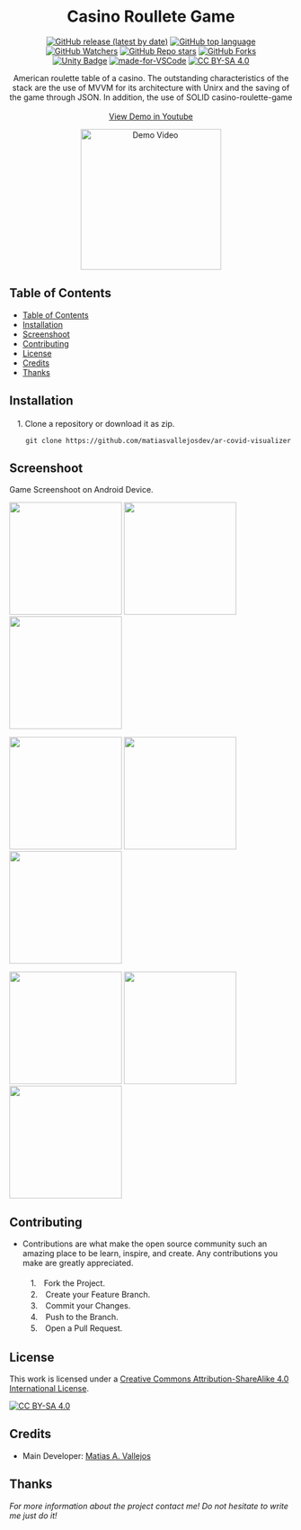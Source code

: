 <h1 align="center"> Casino Roullete Game </h1>
  
  <div align="center">

  [![GitHub release (latest by date)](https://img.shields.io/github/v/release/matiasvallejosdev/casino-roulette-game?color=4cc51e)](https://github.com/matiasvallejosdev/casino-roulette-game)
  [![GitHub top language](https://img.shields.io/github/languages/top/matiasvallejosdev/casino-roulette-game?color=1081c2)](https://github.com/matiasvallejosdev/casino-roulette-game/search?l=c%23)
  [![GitHub Watchers](https://img.shields.io/github/watchers/matiasvallejosdev/casino-roulette-game?color=4cc51e)](https://github.com/matiasvallejosdev/casino-roulette-game/watchers)
  [![GitHub Repo stars](https://img.shields.io/github/stars/matiasvallejosdev/casino-roulette-game?color=4cc51e)](https://github.com/matiasvallejosdev/casino-roulette-game/stargazers)
  [![GitHub Forks](https://img.shields.io/github/forks/matiasvallejosdev/casino-roulette-game?color=4cc51e)](https://github.com/matiasvallejosdev/casino-roulette-game/network/members)
  <br />
  [![Unity Badge](http://img.shields.io/badge/-Unity3D_2020.3.5f1-000?logo=unity&link=https://unity.com/)](https://unity.com/)
  [![made-for-VSCode](https://img.shields.io/badge/Made%20for-VSCode-1f425f.svg)](https://code.visualstudio.com/)
  [![CC BY-SA 4.0][cc-by-sa-shield]][cc-by-sa]
  </div>
  
  <p align="center">
American roulette table of a casino. The outstanding characteristics of the stack are the use of MVVM for its architecture with Unirx and the saving of the game through JSON. In addition, the use of SOLID casino-roulette-game <br /><br />
    <a href="https://youtu.be/5RKrxPUl-cg" target="_blank">View Demo in Youtube</a> <br />
      <p align="center">
      <a href="https://youtu.be/5RKrxPUl-cg" rel="nofollow">
      <img src="https://github.com/matiasvallejosdev/casino-roulette-game/blob/master/Project.Docs/Gif(1).gif?raw=true" alt="Demo Video" width="250">
    </a>
  </p>
    
  </p>
</p>

## Table of Contents

- [Table of Contents](#table-of-contents)
- [Installation](#installation)
- [Screenshoot](#screenshoot)
- [Contributing](#contributing)
- [License](#license)
- [Credits](#credits)
- [Thanks](#thanks)
  
## Installation
　1. Clone a repository or download it as zip.
```
    git clone https://github.com/matiasvallejosdev/ar-covid-visualizer
```
## Screenshoot
Game Screenshoot on Android Device.
<p>
  <p>
    <a rel="nofollow">
    <img src="https://github.com/matiasvallejosdev/casino-roulette-game/blob/master/Project.Docs/Screenshoot%20(7).jpg?raw=true" width="200">
    </a>
    <a rel="nofollow">
    <img src="https://github.com/matiasvallejosdev/casino-roulette-game/blob/master/Project.Docs/Screenshoot%20(4).jpg?raw=true" width="200">
    </a>
    <a rel="nofollow">
    <img src="https://github.com/matiasvallejosdev/casino-roulette-game/blob/master/Project.Docs/Screenshoot%20(3).jpg?raw=true" width="200">
    </a>
  </p>
  <p>
    <a rel="nofollow">
    <img src="https://github.com/matiasvallejosdev/casino-roulette-game/blob/master/Project.Docs/Screenshoot%20(2).jpg?raw=true" width="200">
    </a>
    <a rel="nofollow">
    <img src="https://github.com/matiasvallejosdev/casino-roulette-game/blob/master/Project.Docs/Screenshoot%20(5).jpg?raw=true" width="200">
    </a>
    <a rel="nofollow">
    <img src="https://github.com/matiasvallejosdev/casino-roulette-game/blob/master/Project.Docs/Screenshoot%20(6).jpg?raw=true" width="200">
    </a>
  </p>
  <p>
    <a rel="nofollow">
    <img src="https://github.com/matiasvallejosdev/casino-roulette-game/blob/master/Project.Docs/Screenshoot%20(1).jpg?raw=true" width="200">
    </a>
    <a rel="nofollow">
    <img src="https://github.com/matiasvallejosdev/casino-roulette-game/blob/master/Project.Docs/Screenshoot%20(8).jpg?raw=true" width="200">
    </a>
    <a rel="nofollow">
    <img src="https://github.com/matiasvallejosdev/casino-roulette-game/blob/master/Project.Docs/Screenshoot%20(9).jpg?raw=true" width="200">
    </a>
  </p>

## Contributing

* Contributions are what make the open source community such an amazing place to be learn, inspire, and create. Any contributions you make are greatly appreciated. <br /><br />
　1.　Fork the Project. <br />
　2.　Create your Feature Branch. <br />
　3.　Commit your Changes. <br />
　4.　Push to the Branch. <br />
　5.　Open a Pull Request. <br />

## License
This work is licensed under a
[Creative Commons Attribution-ShareAlike 4.0 International License][cc-by-sa].

[![CC BY-SA 4.0][cc-by-sa-image]][cc-by-sa]

[cc-by-sa]: http://creativecommons.org/licenses/by-sa/4.0/
[cc-by-sa-image]: https://licensebuttons.net/l/by-sa/4.0/88x31.png
[cc-by-sa-shield]: https://img.shields.io/badge/License-CC%20BY--SA%204.0-lightgrey.svg

## Credits

- Main Developer: [Matias A. Vallejos](https://www.linkedin.com/in/matiasvallejos/)

## Thanks

_For more information about the project contact me! Do not hesitate to write me just do it!_
